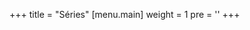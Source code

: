 +++
title = "Séries"
[menu.main]
  weight = 1
  pre = '<i class="fas fa-fw fa-columns me-1"></i>'
+++

